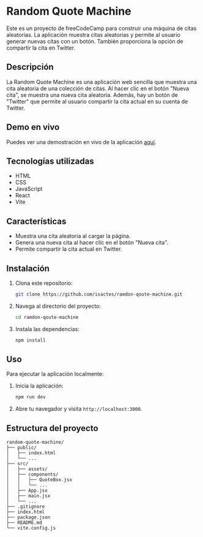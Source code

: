 # Random Quote Machine

Este es un proyecto de freeCodeCamp para construir una máquina de citas aleatorias. La aplicación muestra citas aleatorias y permite al usuario generar nuevas citas con un botón. También proporciona la opción de compartir la cita en Twitter.

## Descripción

La Random Quote Machine es una aplicación web sencilla que muestra una cita aleatoria de una colección de citas. Al hacer clic en el botón "Nueva cita", se muestra una nueva cita aleatoria. Además, hay un botón de "Twitter" que permite al usuario compartir la cita actual en su cuenta de Twitter.

## Demo en vivo

Puedes ver una demostración en vivo de la aplicación [aquí](https://rococo-cat-a8fe0e.netlify.app/).

## Tecnologías utilizadas

- HTML
- CSS
- JavaScript
- React
- Vite

## Características

- Muestra una cita aleatoria al cargar la página.
- Genera una nueva cita al hacer clic en el botón "Nueva cita".
- Permite compartir la cita actual en Twitter.

## Instalación

1. Clona este repositorio:
    ```bash
    git clone https://github.com/isactes/ramdon-qoute-machine.git
    ```
2. Navega al directorio del proyecto:
    ```bash
    cd ramdon-qoute-machine
    ```
3. Instala las dependencias:
    ```bash
    npm install
    ```

## Uso

Para ejecutar la aplicación localmente:

1. Inicia la aplicación:
    ```bash
    npm run dev
    ```
2. Abre tu navegador y visita `http://localhost:3000`.

## Estructura del proyecto

```plaintext
random-quote-machine/
├── public/
│   ├── index.html
│   └── ...
├── src/
│   ├── assets/
│   ├── components/
│   │   ├── QuoteBox.jsx
│   │   └── ...
│   ├── App.jsx
│   ├── main.jsx
│   └── ...
├── .gitignore
├── index.html
├── package.json
├── README.md
└── vite.config.js
